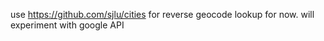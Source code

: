 use https://github.com/sjlu/cities for reverse geocode lookup for now.  will experiment with google API